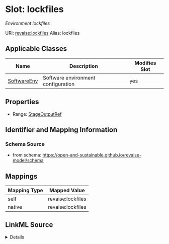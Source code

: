 

# Slot: lockfiles 


_Environment lockfiles_





URI: [revaise:lockfiles](https://open-and-sustainable.github.io/revaise-model/schema/lockfiles)
Alias: lockfiles

<!-- no inheritance hierarchy -->





## Applicable Classes

| Name | Description | Modifies Slot |
| --- | --- | --- |
| [SoftwareEnv](SoftwareEnv.md) | Software environment configuration |  yes  |






## Properties

* Range: [StageOutputRef](StageOutputRef.md)




## Identifier and Mapping Information






### Schema Source


* from schema: https://open-and-sustainable.github.io/revaise-model/schema




## Mappings

| Mapping Type | Mapped Value |
| ---  | ---  |
| self | revaise:lockfiles |
| native | revaise:lockfiles |




## LinkML Source

<details>
```yaml
name: lockfiles
description: Environment lockfiles
from_schema: https://open-and-sustainable.github.io/revaise-model/schema
rank: 1000
alias: lockfiles
domain_of:
- SoftwareEnv
range: StageOutputRef

```
</details>